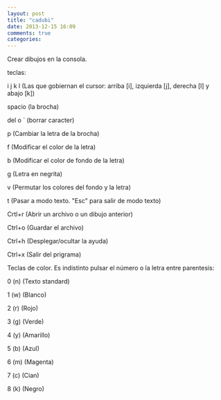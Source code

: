 ```yaml
---
layout: post
title: "cadubi"
date: 2013-12-15 16:09
comments: true
categories: 
---
```

Crear dibujos en la consola. 

teclas: 

i j k l    (Las que gobiernan el cursor: arriba [i], izquierda [j], derecha [l] y abajo [k]) 

spacio     (la brocha)  

del o `    (borrar caracter) 

p          (Cambiar la letra de la brocha) 

f      	   (Modificar el color de la letra) 

b          (Modificar el color de fondo de la letra) 

g          (Letra en negrita) 

v          (Permutar los colores del fondo y la letra) 

t          (Pasar a modo texto. "Esc" para salir de modo texto) 

Crtl+r     (Abrir un archivo o un dibujo anterior) 

Ctrl+o     (Guardar el archivo) 

Ctrl+h     (Desplegar/ocultar la ayuda) 

Ctrl+x     (Salir del prigrama) 

Teclas de color. Es indistinto pulsar el número o la letra entre parentesis: 

0 (n)      (Texto standard) 

1 (w)      (Blanco) 

2 (r)      (Rojo) 

3 (g)      (Verde) 

4 (y)      (Amarillo) 

5 (b)      (Azul) 

6 (m)      (Magenta) 

7 (c)      (Cian) 

8 (k)      (Negro) 

